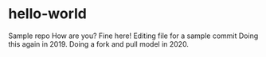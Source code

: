# hello-world
Sample repo
How are you? Fine here!
Editing file for a sample commit
Doing this again in 2019.
Doing a fork and pull model in 2020.

